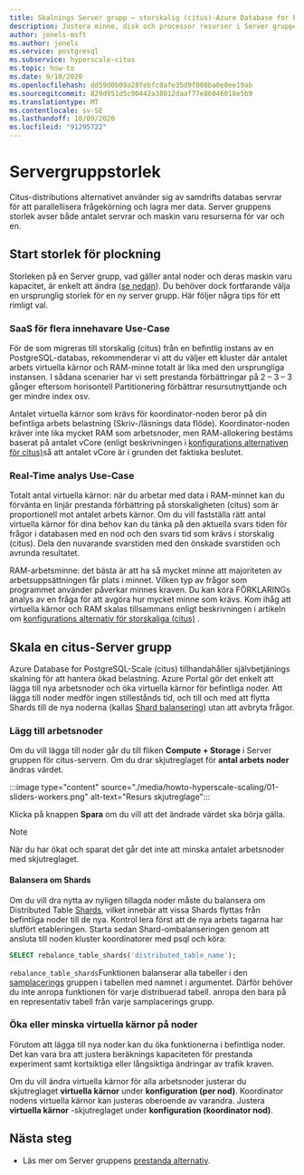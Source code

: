 ```yaml
---
title: Skalnings Server grupp – storskalig (citus)-Azure Database for PostgreSQL
description: Justera minne, disk och processor resurser i Server gruppen för att hantera ökad belastning
author: jonels-msft
ms.author: jonels
ms.service: postgresql
ms.subservice: hyperscale-citus
ms.topic: how-to
ms.date: 9/18/2020
ms.openlocfilehash: dd59d0b09a28febfc0afe35d9f008ba0e0ee19ab
ms.sourcegitcommit: 829d951d5c90442a38012daaf77e86046018e5b9
ms.translationtype: MT
ms.contentlocale: sv-SE
ms.lasthandoff: 10/09/2020
ms.locfileid: "91295722"
---
```

# <a name="server-group-size"></a>Servergruppstorlek

Citus-distributions alternativet använder sig av samdrifts databas servrar för att parallellisera frågekörning och lagra mer data. Server gruppens storlek avser både antalet servrar och maskin varu resurserna för var och en.

## <a name="picking-initial-size"></a>Start storlek för plockning

Storleken på en Server grupp, vad gäller antal noder och deras maskin varu kapacitet, är enkelt att ändra ([se nedan](#scale-a-hyperscale-citus-server-group)). Du behöver dock fortfarande välja en ursprunglig storlek för en ny server grupp. Här följer några tips för ett rimligt val.

### <a name="multi-tenant-saas-use-case"></a>SaaS för flera innehavare Use-Case

För de som migreras till storskalig (citus) från en befintlig instans av en PostgreSQL-databas, rekommenderar vi att du väljer ett kluster där antalet arbets virtuella kärnor och RAM-minne totalt är lika med den ursprungliga instansen. I sådana scenarier har vi sett prestanda förbättringar på 2 – 3 – 3 gånger eftersom horisontell Partitionering förbättrar resursutnyttjande och ger mindre index osv.

Antalet virtuella kärnor som krävs för koordinator-noden beror på din befintliga arbets belastning (Skriv-/läsnings data flöde). Koordinator-noden kräver inte lika mycket RAM som arbetsnoder, men RAM-allokering bestäms baserat på antalet vCore (enligt beskrivningen i [konfigurations alternativen för citus)](concepts-hyperscale-configuration-options.md)så att antalet vCore är i grunden det faktiska beslutet.

### <a name="real-time-analytics-use-case"></a>Real-Time analys Use-Case

Totalt antal virtuella kärnor: när du arbetar med data i RAM-minnet kan du förvänta en linjär prestanda förbättring på storskaligheten (citus) som är proportionell mot antalet arbets kärnor. Om du vill fastställa rätt antal virtuella kärnor för dina behov kan du tänka på den aktuella svars tiden för frågor i databasen med en nod och den svars tid som krävs i storskalig (citus). Dela den nuvarande svarstiden med den önskade svarstiden och avrunda resultatet.

RAM-arbetsminne: det bästa är att ha så mycket minne att majoriteten av arbetsuppsättningen får plats i minnet. Vilken typ av frågor som programmet använder påverkar minnes kraven. Du kan köra FÖRKLARINGs analys av en fråga för att avgöra hur mycket minne som krävs. Kom ihåg att virtuella kärnor och RAM skalas tillsammans enligt beskrivningen i artikeln om [konfigurations alternativ för storskaliga (citus)](concepts-hyperscale-configuration-options.md) .

## <a name="scale-a-hyperscale-citus-server-group"></a>Skala en citus-Server grupp

Azure Database for PostgreSQL-Scale (citus) tillhandahåller självbetjänings skalning för att hantera ökad belastning. Azure Portal gör det enkelt att lägga till nya arbetsnoder och öka virtuella kärnor för befintliga noder. Att lägga till noder medför ingen stillestånds tid, och till och med att flytta Shards till de nya noderna (kallas [Shard balansering](#rebalance-shards)) utan att avbryta frågor.

### <a name="add-worker-nodes"></a>Lägg till arbetsnoder

Om du vill lägga till noder går du till fliken **Compute + Storage** i Server gruppen för citus-servern.  Om du drar skjutreglaget för **antal arbets noder** ändras värdet.

:::image type="content" source="./media/howto-hyperscale-scaling/01-sliders-workers.png" alt-text="Resurs skjutreglage":::

Klicka på knappen **Spara** om du vill att det ändrade värdet ska börja gälla.

> [!NOTE]
> När du har ökat och sparat det går det inte att minska antalet arbetsnoder med skjutreglaget.

#### <a name="rebalance-shards"></a>Balansera om Shards

Om du vill dra nytta av nyligen tillagda noder måste du balansera om Distributed Table [Shards](concepts-hyperscale-distributed-data.md#shards), vilket innebär att vissa Shards flyttas från befintliga noder till de nya. Kontrol lera först att de nya arbets tagarna har slutfört etableringen. Starta sedan Shard-ombalanseringen genom att ansluta till noden kluster koordinatorer med psql och köra:

```sql
SELECT rebalance_table_shards('distributed_table_name');
```

`rebalance_table_shards`Funktionen balanserar alla tabeller i den [samplacerings](concepts-hyperscale-colocation.md) gruppen i tabellen med namnet i argumentet. Därför behöver du inte anropa funktionen för varje distribuerad tabell. anropa den bara på en representativ tabell från varje samplacerings grupp.

### <a name="increase-or-decrease-vcores-on-nodes"></a>Öka eller minska virtuella kärnor på noder

Förutom att lägga till nya noder kan du öka funktionerna i befintliga noder. Det kan vara bra att justera beräknings kapaciteten för prestanda experiment samt kortsiktiga eller långsiktiga ändringar av trafik kraven.

Om du vill ändra virtuella kärnor för alla arbetsnoder justerar du skjutreglaget **virtuella kärnor** under **konfiguration (per nod)**. Koordinator nodens virtuella kärnor kan justeras oberoende av varandra. Justera **virtuella kärnor** -skjutreglaget under  **konfiguration (koordinator nod)**.

## <a name="next-steps"></a>Nästa steg

- Läs mer om Server gruppens [prestanda alternativ](concepts-hyperscale-configuration-options.md).
